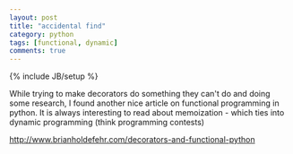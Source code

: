 ```yaml
---
layout: post
title: "accidental find"
category: python
tags: [functional, dynamic]
comments: true
---
```

{% include JB/setup %}
  
While trying to make decorators do something they can't do and doing some research, I found another nice article on functional programming in python.  It is always interesting to read about memoization - which ties into dynamic programming (think programming contests)
  
<http://www.brianholdefehr.com/decorators-and-functional-python>

